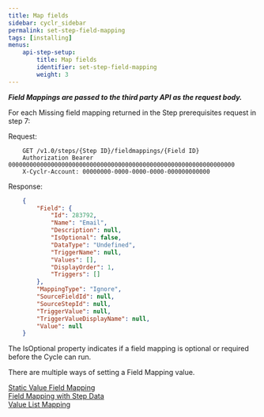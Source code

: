 ```yaml
---
title: Map fields
sidebar: cyclr_sidebar
permalink: set-step-field-mapping
tags: [installing]
menus:
    api-step-setup:
        title: Map fields
        identifier: set-step-field-mapping
        weight: 3
---
```


_**Field Mappings are passed to the third party API as the request body.**_

For each Missing field mapping returned in the Step prerequisites request in step 7:

Request:

````http
    GET /v1.0/steps/{Step ID}/fieldmappings/{Field ID}
    Authorization Bearer 0000000000000000000000000000000000000000000000000000000000000000
    X-Cyclr-Account: 00000000-0000-0000-0000-000000000000
````

Response:

````json
    {
        "Field": {
            "Id": 283792,
            "Name": "Email",
            "Description": null,
            "IsOptional": false,
            "DataType": "Undefined",
            "TriggerName": null,
            "Values": [],
            "DisplayOrder": 1,
            "Triggers": []
        },
        "MappingType": "Ignore",
        "SourceFieldId": null,
        "SourceStepId": null,
        "TriggerValue": null,
        "TriggerValueDisplayName": null,
        "Value": null
    }
````

The IsOptional property indicates if a field mapping is optional or required before the Cycle can run.

There are multiple ways of setting a Field Mapping value.

[Static Value Field Mapping](./static-value-mapping)  
[Field Mapping with Step Data](./field-mapping-with-step-data)  
[Value List Mapping](./value-list-mapping)